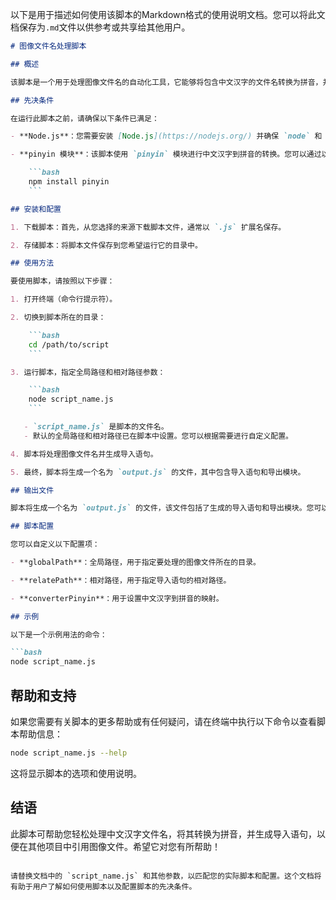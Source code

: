 以下是用于描述如何使用该脚本的Markdown格式的使用说明文档。您可以将此文档保存为`.md`文件以供参考或共享给其他用户。

```markdown
# 图像文件名处理脚本

## 概述

该脚本是一个用于处理图像文件名的自动化工具，它能够将包含中文汉字的文件名转换为拼音，并生成相应的导入语句，以便在其他项目中引用这些图像文件。

## 先决条件

在运行此脚本之前，请确保以下条件已满足：

- **Node.js**：您需要安装 [Node.js](https://nodejs.org/) 并确保 `node` 和 `npm` 命令在命令行中可用。

- **pinyin 模块**：该脚本使用 `pinyin` 模块进行中文汉字到拼音的转换。您可以通过以下命令安装该模块：

    ```bash
    npm install pinyin
    ```

## 安装和配置

1. 下载脚本：首先，从您选择的来源下载脚本文件，通常以 `.js` 扩展名保存。

2. 存储脚本：将脚本文件保存到您希望运行它的目录中。

## 使用方法

要使用脚本，请按照以下步骤：

1. 打开终端（命令行提示符）。

2. 切换到脚本所在的目录：

    ```bash
    cd /path/to/script
    ```

3. 运行脚本，指定全局路径和相对路径参数：

    ```bash
    node script_name.js
    ```

   - `script_name.js` 是脚本的文件名。
   - 默认的全局路径和相对路径已在脚本中设置。您可以根据需要进行自定义配置。

4. 脚本将处理图像文件名并生成导入语句。

5. 最终，脚本将生成一个名为 `output.js` 的文件，其中包含导入语句和导出模块。

## 输出文件

脚本将生成一个名为 `output.js` 的文件，该文件包括了生成的导入语句和导出模块。您可以在其他项目中使用这个文件来引用处理后的图像文件。

## 脚本配置

您可以自定义以下配置项：

- **globalPath**：全局路径，用于指定要处理的图像文件所在的目录。

- **relatePath**：相对路径，用于指定导入语句的相对路径。

- **converterPinyin**：用于设置中文汉字到拼音的映射。

## 示例

以下是一个示例用法的命令：

```bash
node script_name.js
```

## 帮助和支持

如果您需要有关脚本的更多帮助或有任何疑问，请在终端中执行以下命令以查看脚本帮助信息：

```bash
node script_name.js --help
```

这将显示脚本的选项和使用说明。

## 结语

此脚本可帮助您轻松处理中文汉字文件名，将其转换为拼音，并生成导入语句，以便在其他项目中引用图像文件。希望它对您有所帮助！
```

请替换文档中的 `script_name.js` 和其他参数，以匹配您的实际脚本和配置。这个文档将有助于用户了解如何使用脚本以及配置脚本的先决条件。